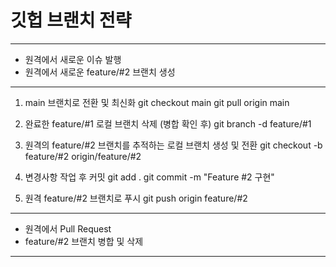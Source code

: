 # 깃헙 브랜치 전략
-------------------------------------
- 원격에서 새로운 이슈 발행
- 원격에서 새로운 feature/#2 브랜치 생성
-------------------------------------
1. main 브랜치로 전환 및 최신화
git checkout main
git pull origin main

2. 완료한 feature/#1 로컬 브랜치 삭제 (병합 확인 후)
git branch -d feature/#1

3. 원격의 feature/#2 브랜치를 추적하는 로컬 브랜치 생성 및 전환
git checkout -b feature/#2 origin/feature/#2

4. 변경사항 작업 후 커밋
git add .
git commit -m "Feature #2 구현"

5. 원격 feature/#2 브랜치로 푸시
git push origin feature/#2

-------------------------------------
- 원격에서 Pull Request
- feature/#2 브랜치 병합 및 삭제
-------------------------------------
